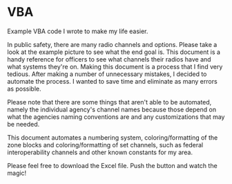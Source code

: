 # VBA
Example VBA code I wrote to make my life easier. 

In public safety, there are many radio channels and options. Please take a look at the example picture to see what the end goal is.
This document is a handy reference for officers to see what channels their radios have and what systems they're on. 
Making this document is a process that I find very tedious. After making a number of unnecessary mistakes, I decided to automate the 
process. I wanted to save time and eliminate as many errors as possible.  

Please note that there are some things that aren't able to be automated, namely the individual agency's channel names because those 
depend on what the agencies naming conventions are and any customizations that may be needed. 

This document automates a numbering system, coloring/formatting of the zone blocks and coloring/formatting of set channels, such as 
federal interoperability channels and other known constants for my area. 

Please feel free to download the Excel file. Push the button and watch the magic! 
